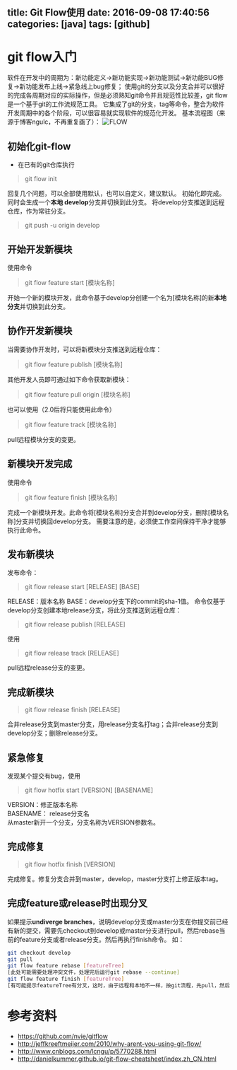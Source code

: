 title: Git Flow使用
date: 2016-09-08 17:40:56
categories: [java]
tags: [github]
---

# git flow入门
软件在开发中的周期为：新功能定义->新功能实现->新功能测试->新功能BUG修复->新功能发布上线->紧急线上bug修复；
使用git的分支以及分支合并可以很好的完成各周期对应的实际操作，但是必须熟知git命令并且规范性比较差，git flow是一个基于git的工作流规范工具。
它集成了git的分支，tag等命令，整合为软件开发周期中的各个阶段，可以很容易就实现软件的规范化开发。
基本流程图（来源于博客ngulc，不再重复画了）：
![FLOW](https://images2015.cnblogs.com/blog/805129/201608/805129-20160814142051093-1392948534.png)

<!--more -->

## 初始化git-flow
* 在已有的git仓库执行
> git flow init

回复几个问题，可以全部使用默认，也可以自定义，建议默认。
初始化即完成。同时会生成一个**本地 develop**分支并切换到此分支。
将develop分支推送到远程仓库，作为常驻分支。
> git push -u origin develop


## 开始开发新模块
使用命令
> git flow feature start [模块名称]

开始一个新的模块开发，此命令基于develop分创建一个名为[模块名称]的新**本地分支**并切换到此分支。

## 协作开发新模块
当需要协作开发时，可以将新模块分支推送到远程仓库：
> git flow feature publish [模块名称]

其他开发人员即可通过如下命令获取新模块：
> git flow feature pull origin [模块名称]

也可以使用（2.0后将只能使用此命令）
> git flow feature track [模块名称]

pull远程模块分支的变更。

## 新模块开发完成
使用命令
> git flow feature finish [模块名称]

完成一个新模块开发。此命令将[模块名称]分支合并到develop分支，删除[模块名称]分支并切换回develop分支。
需要注意的是，必须使工作空间保持干净才能够执行此命令。

## 发布新模块
发布命令：
> git flow release start [RELEASE] [BASE]

RELEASE：版本名称
BASE：develop分支下的commit的sha-1值。
命令仅基于develop分支创建本地release分支，将此分支推送到远程仓库：
> git flow release publish [RELEASE]

使用
> git flow release track [RELEASE]

pull远程release分支的变更。

## 完成新模块
> git flow release finish [RELEASE]

合并release分支到master分支，用release分支名打tag；合并release分支到develop分支；删除release分支。

## 紧急修复
发现某个提交有bug，使用
> git flow hotfix start [VERSION] [BASENAME]

VERSION：修正版本名称   
BASENAME： release分支名    
从master新开一个分支，分支名称为VERSION参数名。

## 完成修复
> git flow hotfix finish [VERSION]

完成修复。修复分支合并到master，develop，master分支打上修正版本tag。


## 完成feature或release时出现分叉
如果提示**undiverge branches**，说明develop分支或master分支在你提交前已经有新的提交，需要先checkout到develop或master分支进行pull，然后rebase当前的feature分支或者release分支。然后再执行finish命令。
如：
```bash
git checkout develop
git pull
git flow feature rebase [featureTree]
[此处可能需要处理冲突文件，处理完后运行git rebase --continue]
git flow feature finish [featureTree]
[有可能提示featureTree有分叉，这时，由于远程和本地不一样，按git流程，先pull，然后处理冲突文件，然后commit，push，完成后再次运行finish命令]

```


# 参考资料
* https://github.com/nvie/gitflow
* http://jeffkreeftmeijer.com/2010/why-arent-you-using-git-flow/
* http://www.cnblogs.com/lcngu/p/5770288.html
* http://danielkummer.github.io/git-flow-cheatsheet/index.zh_CN.html
